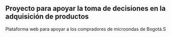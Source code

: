 # 

## Proyecto para apoyar la toma de decisiones en la adquisición de productos

Plataforma web para apoyar a los compradores de microondas de Bogotá.S 

